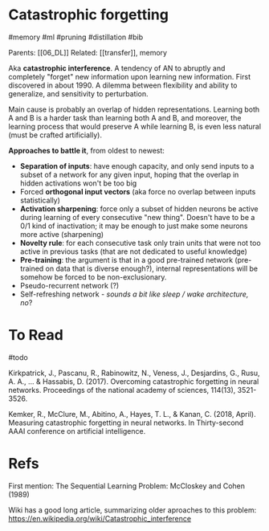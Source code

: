 # Catastrophic forgetting

#memory #ml #pruning #distillation #bib

Parents: [[06_DL]]
Related: [[transfer]], memory

Aka **catastrophic interference**. A tendency of AN to abruptly and completely "forget" new information upon learning new information. First discovered in about 1990. A dilemma between flexibility and ability to generalize, and sensitivity to perturbation.

Main cause is probably an overlap of hidden representations. Learning both A and B is a harder task than learning both A and B, and moreover, the learning process that would preserve A while learning B, is even less natural (must be crafted artificially).

**Approaches to battle it**, from oldest to newest:

* **Separation of inputs**: have enough capacity, and only send inputs to a subset of a network for any given input, hoping that the overlap in hidden activations won't be too big
* Forced **orthogonal input vectors** (aka force no overlap between inputs statistically)
* **Activation sharpening**: force only a subset of hidden neurons be active during learning of every consecutive "new thing". Doesn't have to be a 0/1 kind of inactivation; it may be enough to just make some neurons more active (sharpening)
* **Novelty rule**: for each consecutive task only train units that were not too active in previous tasks (that are not dedicated to useful knowledge)
* **Pre-training**: the argument is that in a good pre-trained network (pre-trained on data that is diverse enough?), internal representations will be somehow be forced to be non-exclusionary.
* Pseudo-recurrent network (?)
* Self-refreshing network - _sounds a bit like sleep / wake architecture, no_?

# To Read

#todo

Kirkpatrick, J., Pascanu, R., Rabinowitz, N., Veness, J., Desjardins, G., Rusu, A. A., ... & Hassabis, D. (2017). Overcoming catastrophic forgetting in neural networks. Proceedings of the national academy of sciences, 114(13), 3521-3526.

Kemker, R., McClure, M., Abitino, A., Hayes, T. L., & Kanan, C. (2018, April). Measuring catastrophic forgetting in neural networks. In Thirty-second AAAI conference on artificial intelligence.

# Refs

First mention: The Sequential Learning Problem: McCloskey and Cohen (1989)

Wiki has a good long article, summarizing older aproaches to this problem:
https://en.wikipedia.org/wiki/Catastrophic_interference

